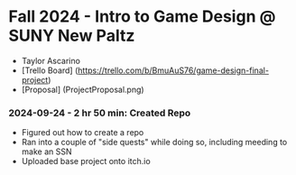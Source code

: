 # Fall 2024 - Intro to Game Design @ SUNY New Paltz
* Taylor Ascarino
* [Trello Board] (https://trello.com/b/BmuAuS76/game-design-final-project)
* [Proposal] (ProjectProposal.png)

### 2024-09-24 - 2 hr 50 min: Created Repo
* Figured out how to create a repo
* Ran into a couple of "side quests" while doing so, including meeding to make an SSN
* Uploaded base project onto itch.io
